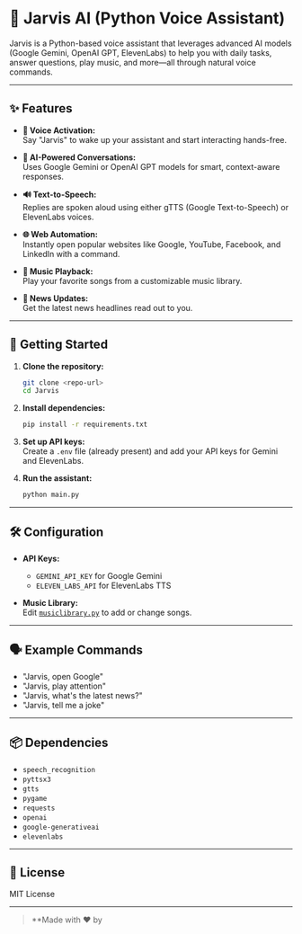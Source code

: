 # 🤖 Jarvis AI (Python Voice Assistant)

Jarvis is a Python-based voice assistant that leverages advanced AI models (Google Gemini, OpenAI GPT, ElevenLabs) to help you with daily tasks, answer questions, play music, and more—all through natural voice commands.

---

## ✨ Features

- **🎤 Voice Activation:**  
  Say "Jarvis" to wake up your assistant and start interacting hands-free.

- **🧠 AI-Powered Conversations:**  
  Uses Google Gemini or OpenAI GPT models for smart, context-aware responses.

- **🔊 Text-to-Speech:**  
  Replies are spoken aloud using either gTTS (Google Text-to-Speech) or ElevenLabs voices.

- **🌐 Web Automation:**  
  Instantly open popular websites like Google, YouTube, Facebook, and LinkedIn with a command.

- **🎵 Music Playback:**  
  Play your favorite songs from a customizable music library.

- **📰 News Updates:**  
  Get the latest news headlines read out to you.

---

## 🚀 Getting Started

1. **Clone the repository:**
   ```sh
   git clone <repo-url>
   cd Jarvis
   ```

2. **Install dependencies:**
   ```sh
   pip install -r requirements.txt
   ```

3. **Set up API keys:**  
   Create a `.env` file (already present) and add your API keys for Gemini and ElevenLabs.

4. **Run the assistant:**
   ```sh
   python main.py
   ```

---

## 🛠️ Configuration

- **API Keys:**  
  - `GEMINI_API_KEY` for Google Gemini  
  - `ELEVEN_LABS_API` for ElevenLabs TTS

- **Music Library:**  
  Edit [`musiclibrary.py`](d:/Bikash%20coding/00.%20python%20projects/Jarvis/musiclibrary.py) to add or change songs.

---

## 🗣️ Example Commands

- "Jarvis, open Google"
- "Jarvis, play attention"
- "Jarvis, what's the latest news?"
- "Jarvis, tell me a joke"

---

## 📦 Dependencies

- `speech_recognition`
- `pyttsx3`
- `gtts`
- `pygame`
- `requests`
- `openai`
- `google-generativeai`
- `elevenlabs`

---

## 📄 License

MIT License

---

> **Made with ❤️ by